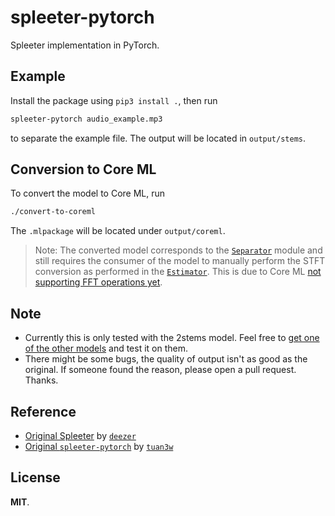 # spleeter-pytorch

Spleeter implementation in PyTorch.

## Example

Install the package using `pip3 install .`, then run

```sh
spleeter-pytorch audio_example.mp3
```

to separate the example file. The output will be located in `output/stems`.

## Conversion to Core ML

To convert the model to Core ML, run

```sh
./convert-to-coreml
```

The `.mlpackage` will be located under `output/coreml`.

> Note: The converted model corresponds to the [`Separator`](spleeter_pytorch/separator.py) module and still requires the consumer of the model to manually perform the STFT conversion as performed in the [`Estimator`](spleeter_pytorch/estimator.py). This is due to Core ML [not supporting FFT operations yet](https://github.com/apple/coremltools/issues/1311).

## Note

* Currently this is only tested with the 2stems model. Feel free to [get one of the other models](https://github.com/deezer/spleeter/releases/tag/v1.4.0) and test it on them.
* There might be some bugs, the quality of output isn't as good as the original. If someone found the reason, please open a pull request. Thanks.

## Reference

* [Original Spleeter](https://github.com/deezer/spleeter) by [`deezer`](https://github.com/deezer)
* [Original `spleeter-pytorch`](https://github.com/tuan3w/spleeter-pytorch) by [`tuan3w`](https://github.com/tuan3w)

## License

**MIT**.
